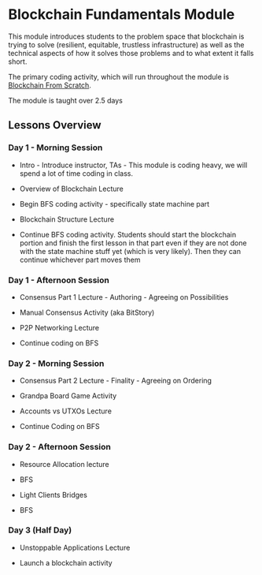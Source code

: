 # Blockchain Fundamentals Module

<!--TODO update based on https://github.com/Polkadot-Blockchain-Academy/pba-content/pull/360 moving forward-->

This module introduces students to the problem space that blockchain is trying to solve (resilient, equitable, trustless infrastructure) as well as the technical aspects of how it solves those problems and to what extent it falls short.

The primary coding activity, which will run throughout the module is [Blockchain From Scratch](https://github.com/JoshOrndorff/blockchain-from-scratch/).

The module is taught over 2.5 days

## Lessons Overview

### Day 1 - Morning Session

- Intro - Introduce instructor, TAs - This module is coding heavy, we will spend a lot of time coding in class.

- Overview of Blockchain Lecture

- Begin BFS coding activity - specifically state machine part

- Blockchain Structure Lecture

- Continue BFS coding activity. Students should start the blockchain portion and finish the first lesson in that part even if they are not done with the state machine stuff yet (which is very likely). Then they can continue whichever part moves them

### Day 1 - Afternoon Session

- Consensus Part 1 Lecture - Authoring - Agreeing on Possibilities

- Manual Consensus Activity (aka BitStory)

- P2P Networking Lecture

- Continue coding on BFS

### Day 2 - Morning Session

- Consensus Part 2 Lecture - Finality - Agreeing on Ordering

- Grandpa Board Game Activity

- Accounts vs UTXOs Lecture

- Continue Coding on BFS

### Day 2 - Afternoon Session

- Resource Allocation lecture

- BFS

- Light Clients Bridges

- BFS

### Day 3 (Half Day)

- Unstoppable Applications Lecture

- Launch a blockchain activity
